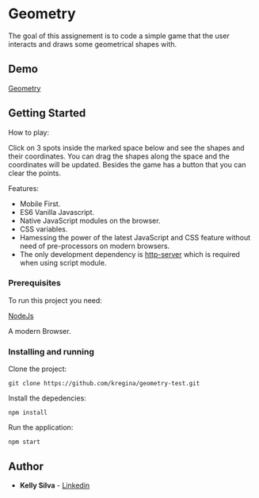 # Geometry
The goal of this assignement is to code a simple game that the user interacts and draws some geometrical shapes with.

## Demo

[Geometry](http://geometry.kellyregina.com.br)

## Getting Started

How to play:

Click on 3 spots inside the marked space below and see the shapes and their coordinates. You can drag the shapes along the space and the coordinates will be updated. Besides the game has a button that you can clear the points.

Features:

* Mobile First.
* ES6 Vanilla Javascript.
* Native JavaScript modules on the browser.
* CSS variables.
* Hamessing the power of the latest JavaScript and CSS feature without need of pre-processors on modern browsers.
* The only development dependency is [http-server](https://www.npmjs.com/package/http-server) which is required when using script module.

### Prerequisites

To run this project you need:

[NodeJs](https://nodejs.org/en/download/)

A modern Browser.

### Installing and running

Clone the project:

```
git clone https://github.com/kregina/geometry-test.git
```

Install the depedencies:

```
npm install
```

Run the application:

```
npm start
```

## Author

* **Kelly Silva** - [Linkedin](https://www.linkedin.com/in/kregina/)